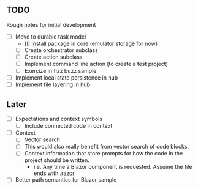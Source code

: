 
## TODO

Rough notes for initial development

- [ ] Move to durable task model
    - [I] Install package in core (emulator storage for now)
    - [ ] Create orchestrator subclass
    - [ ] Create action subclass
    - [ ] Implement command line action (to create a test project)
    - [ ] Exercize in fizz buzz sample.
- [ ] Implement local state persistence in hub
- [ ] Implement file layering in hub

## Later

- [ ] Expectations and context symbols
    - [ ] Include connected code in context
- [ ] Context
    - [ ] Vector search
    - [ ] This would also really benefit from vector search of code blocks.
    - [ ] Context information that store prompts for how the code in the project should be written.
        - i.e. Any time a Blazor component is requested. Assume the file ends with .razor
- [ ] Better path semantics for Blazor sample
